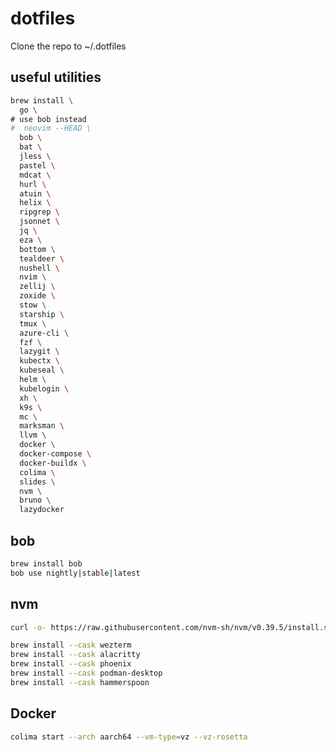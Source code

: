 # dotfiles

Clone the repo to ~/.dotfiles

## useful utilities

```bash
brew install \
  go \
# use bob instead
#  neovim --HEAD \
  bob \
  bat \
  jless \
  pastel \
  mdcat \
  hurl \
  atuin \
  helix \
  ripgrep \
  jsonnet \
  jq \
  eza \
  bottom \
  tealdeer \
  nushell \ 
  nvim \
  zellij \
  zoxide \
  stow \
  starship \
  tmux \
  azure-cli \
  fzf \
  lazygit \
  kubectx \
  kubeseal \
  helm \
  kubelogin \
  xh \
  k9s \
  mc \
  marksman \
  llvm \
  docker \
  docker-compose \
  docker-buildx \
  colima \
  slides \
  nvm \
  bruno \
  lazydocker
```

## bob

```bash
brew install bob
bob use nightly|stable|latest
```

## nvm

```bash
curl -o- https://raw.githubusercontent.com/nvm-sh/nvm/v0.39.5/install.sh | bash
```

```bash
brew install --cask wezterm
brew install --cask alacritty
brew install --cask phoenix
brew install --cask podman-desktop
brew install --cask hammerspoon
```

## Docker

```bash
colima start --arch aarch64 --vm-type=vz --vz-rosetta
```
